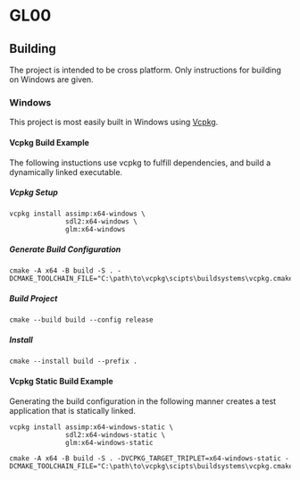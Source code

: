 GL00
====

## Building

The project is intended to be cross platform.
Only instructions for building on Windows are given.

### Windows

This project is most easily built in Windows using
[Vcpkg](https://github.com/microsoft/vcpkg).

#### Vcpkg Build Example

The following instuctions use vcpkg to fulfill dependencies, and build a
dynamically linked executable.

##### Vcpkg Setup
```
vcpkg install assimp:x64-windows \
              sdl2:x64-windows \
              glm:x64-windows
```

##### Generate Build Configuration
```
cmake -A x64 -B build -S . -DCMAKE_TOOLCHAIN_FILE="C:\path\to\vcpkg\scipts\buildsystems\vcpkg.cmake"
```

##### Build Project
```
cmake --build build --config release
```

##### Install
```
cmake --install build --prefix .
```

#### Vcpkg Static Build Example

Generating the build configuration in the following manner creates a test
application that is statically linked.

```
vcpkg install assimp:x64-windows-static \
              sdl2:x64-windows-static \
              glm:x64-windows-static

cmake -A x64 -B build -S . -DVCPKG_TARGET_TRIPLET=x64-windows-static -DCMAKE_TOOLCHAIN_FILE="C:\path\to\vcpkg\scipts\buildsystems\vcpkg.cmake"
```

